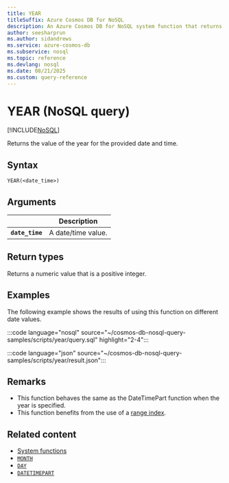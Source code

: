 ```yaml
---
title: YEAR
titleSuffix: Azure Cosmos DB for NoSQL
description: An Azure Cosmos DB for NoSQL system function that returns the value of the year for the provided date and time.
author: seesharprun
ms.author: sidandrews
ms.service: azure-cosmos-db
ms.subservice: nosql
ms.topic: reference
ms.devlang: nosql
ms.date: 08/21/2025
ms.custom: query-reference
---
```


# YEAR (NoSQL query)

[!INCLUDE[NoSQL](../../includes/appliesto-nosql.md)]

Returns the value of the year for the provided date and time.

## Syntax

```nosql
YEAR(<date_time>)  
```  

## Arguments

| | Description |
| --- | --- |
| **`date_time`** | A date/time value. |

## Return types

Returns a numeric value that is a positive integer.

## Examples

The following example shows the results of using this function on different date values.

:::code language="nosql" source="~/cosmos-db-nosql-query-samples/scripts/year/query.sql" highlight="2-4":::

:::code language="json" source="~/cosmos-db-nosql-query-samples/scripts/year/result.json":::

## Remarks

- This function behaves the same as the DateTimePart function when the year is specified.
- This function benefits from the use of a [range index](../../index-policy.md#includeexclude-strategy).

## Related content

- [System functions](system-functions.yml)
- [`MONTH`](month.md)
- [`DAY`](day.md)
- [`DATETIMEPART`](datetimepart.md)
